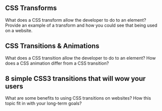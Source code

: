 ## CSS Transforms

What does a CSS transform allow the developer to do to an element?
Provide an example of a transform and how you could see that being used on a website.

## CSS Transitions & Animations

What does a CSS transition allow the developer to do to an element?
How does a CSS animation differ from a CSS transition?

## 8 simple CSS3 transitions that will wow your users

What are some benefits to using CSS transitions on websites?
How this topic fit in with your long-term goals?